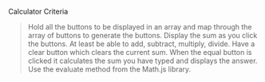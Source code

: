 Calculator Criteria

>Hold all the buttons to be displayed in an array and map through the array of buttons to generate the buttons.
>Display the sum as you click the buttons.
>At least be able to add, subtract, multiply, divide.
>Have a clear button which clears the current sum.
>When the equal button is clicked it calculates the sum you have typed and displays the answer.
>Use the evaluate method from the Math.js library.